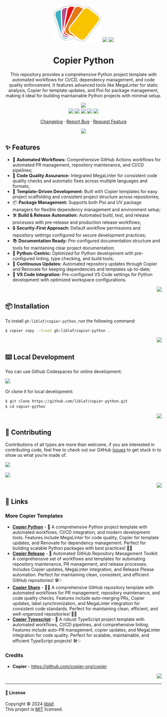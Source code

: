 <div align="center"><a name="readme-top"></a>

<img height="120" src="https://raw.githubusercontent.com/copier-org/copier/refs/heads/master/img/logo.svg" />
<img height="120" src="https://gw.alipayobjects.com/zos/kitchen/qJ3l3EPsdW/split.svg" />
<img height="120" src="https://api.iconify.design/devicon/python.svg" />

<h1>Copier Python</h1>

This repository provides a comprehensive Python project template with automated workflows for CI/CD, dependency management, and code quality enforcement. It features advanced tools like MegaLinter for static analysis, Copier for template updates, and Pixi for package management, making it ideal for building maintainable Python projects with minimal setup.

[![](https://img.shields.io/endpoint?url=https://raw.githubusercontent.com/copier-org/copier/master/img/badge/badge-black.json)](https://github.com/copier-org/copier) <br />
[![](https://img.shields.io/github/contributors/liblaf/copier-python)](https://github.com/liblaf/copier-python/graphs/contributors)
[![](https://img.shields.io/github/forks/liblaf/copier-python)](https://github.com/liblaf/copier-python/forks)
[![](https://img.shields.io/github/stars/liblaf/copier-python)](https://github.com/liblaf/copier-python/stargazers)
[![](https://img.shields.io/github/issues/liblaf/copier-python)](https://github.com/liblaf/copier-python/issues)
[![](https://img.shields.io/github/license/liblaf/copier-python)](https://github.com/liblaf/copier-python/blob/main/LICENSE)

[Changelog](https://github.com/liblaf/copier-python/blob/main/CHANGELOG.md) · [Report Bug](https://github.com/liblaf/copier-python/issues) · [Request Feature](https://github.com/liblaf/copier-python/issues)

![](https://raw.githubusercontent.com/andreasbm/readme/master/assets/lines/rainbow.png)

</div>

## ✨ Features

- 🤖 **Automated Workflows:** Comprehensive GitHub Actions workflows for automated PR management, repository maintenance, and CI/CD pipelines;
- 🧹 **Code Quality Assurance:** Integrated MegaLinter for consistent code quality checks and automatic fixes across multiple languages and formats;
- 🧩 **Template-Driven Development:** Built with Copier templates for easy project scaffolding and consistent project structure across repositories;
- 📦 **Package Management:** Supports both Pixi and UV package managers for flexible dependency management and environment setup;
- 🛠️ **Build & Release Automation:** Automated build, test, and release processes with pre-release and production release workflows;
- 🔒 **Security-First Approach:** Default workflow permissions and repository settings configured for secure development practices;
- 📚 **Documentation Ready:** Pre-configured documentation structure and tools for maintaining clear project documentation;
- 🐍 **Python-Centric:** Optimized for Python development with pre-configured linting, type checking, and build tools;
- 🔄 **Continuous Updates:** Automated repository updates through Copier and Renovate for keeping dependencies and templates up-to-date;
- 🎨 **VS Code Integration:** Pre-configured VS Code settings for Python development with optimized workspace configurations.

<div align="right">

[![](https://img.shields.io/badge/-BACK_TO_TOP-black?style=flat-square)](#readme-top)

</div>

## 📦 Installation

To install `gh:liblaf/copier-python`, run the following command:

```bash
$ copier copy --trust gh:liblaf/copier-python .
```

<div align="right">

[![](https://img.shields.io/badge/-BACK_TO_TOP-black?style=flat-square)](#readme-top)

</div>

## ⌨️ Local Development

You can use Github Codespaces for online development:

[![](https://github.com/codespaces/badge.svg)](https://codespaces.new/liblaf/copier-python)

Or clone it for local development:

```bash
$ git clone https://github.com/liblaf/copier-python.git
$ cd copier-python
```

<div align="right">

[![](https://img.shields.io/badge/-BACK_TO_TOP-black?style=flat-square)](#readme-top)

</div>

## 🤝 Contributing

Contributions of all types are more than welcome, if you are interested in contributing code, feel free to check out our GitHub [Issues](https://github.com/liblaf/copier-python/issues) to get stuck in to show us what you’re made of.

[![](https://img.shields.io/badge/%F0%9F%A4%AF%20PR%20WELCOME-%E2%86%92-ffcb47?labelColor=black&style=for-the-badge)](https://github.com/liblaf/copier-python/pulls)

[![](https://contrib.rocks/image?repo=liblaf%2Fcopier-python)](https://github.com/liblaf/copier-python/graphs/contributors)

<div align="right">

[![](https://img.shields.io/badge/-BACK_TO_TOP-black?style=flat-square)](#readme-top)

</div>

## 🔗 Links

### More Copier Templates

- **[Copier Python](https://github.com/liblaf/copier-python)** - 🚀 A comprehensive Python project template with automated workflows, CI/CD integration, and modern development tools. Features include MegaLinter for code quality, Copier for template updates, and Renovate for dependency management. Perfect for building scalable Python packages with best practices! 🐍✨
- **[Copier Release](https://github.com/liblaf/copier-release)** - 🚀 Automated GitHub Repository Management Toolkit: A comprehensive set of workflows and templates for automating repository maintenance, PR management, and release processes. Includes Copier updates, MegaLinter integration, and Release Please automation. Perfect for maintaining clean, consistent, and efficient GitHub repositories! 🛠️✨
- **[Copier Share](https://github.com/liblaf/copier-share)** - 🤖✨ A comprehensive GitHub repository template with automated workflows for PR management, repository maintenance, and code quality checks. Features include auto-merging PRs, Copier updates, label synchronization, and MegaLinter integration for consistent code standards. Perfect for maintaining clean, efficient, and well-organized repositories! 🚀🔧
- **[Copier Typescript](https://github.com/liblaf/copier-typescript)** - 🚀 A robust TypeScript project template with automated workflows, CI/CD pipelines, and comprehensive linting. Features include auto-PR management, copier updates, and MegaLinter integration for code quality. Perfect for scalable, maintainable, and efficient TypeScript projects! 🛠️✨

### Credits

- **Copier** - <https://github.com/copier-org/copier>

<div align="right">

[![](https://img.shields.io/badge/-BACK_TO_TOP-black?style=flat-square)](#readme-top)

</div>

---

#### 📝 License

Copyright © 2024 [liblaf](https://github.com/liblaf). <br />
This project is [MIT](./LICENSE) licensed.
